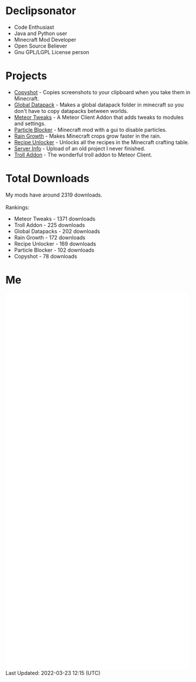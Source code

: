 # Declipsonator
- Code Enthusiast
- Java and Python user
- Minecraft Mod Developer
- Open Source Believer
- Gnu GPL/LGPL License person
# Projects
- [Copyshot](https://github.com/Declipsonator/Copyshot) - Copies screenshots to your clipboard when you take them in Minecraft.
- [Global Datapack](https://github.com/Declipsonator/Global-Datapack) - Makes a global datapack folder in minecraft so you don't have to copy datapacks between worlds.
- [Meteor Tweaks](https://github.com/Declipsonator/Meteor-Tweaks) - A Meteor Client Addon that adds tweaks to modules and settings.
- [Particle Blocker](https://github.com/Declipsonator/Particle-Blocker) - Minecraft mod with a gui to disable particles.
- [Rain Growth](https://github.com/Declipsonator/Rain-Growth) - Makes Minecraft crops grow faster in the rain.
- [Recipe Unlocker](https://github.com/Declipsonator/Recipe-Unlocker) - Unlocks all the recipes in the Minecraft crafting table.
- [Server Info](https://github.com/Declipsonator/Server-Info) - Upload of an old project I never finished.
- [Troll Addon](https://github.com/Declipsonator/Troll-Addon) - The wonderful troll addon to Meteor Client.


# Total Downloads
My mods have around 2319 downloads. \
\
Rankings:
- Meteor Tweaks - 1371 downloads  
- Troll Addon - 225 downloads  
- Global Datapacks - 202 downloads  
- Rain Growth - 172 downloads  
- Recipe Unlocker - 169 downloads  
- Particle Blocker - 102 downloads  
- Copyshot - 78 downloads  


# Me
<img align="center" src="/github-metrics.svg" alt="Metrics">
Last Updated: 2022-03-23 12:15 (UTC)
